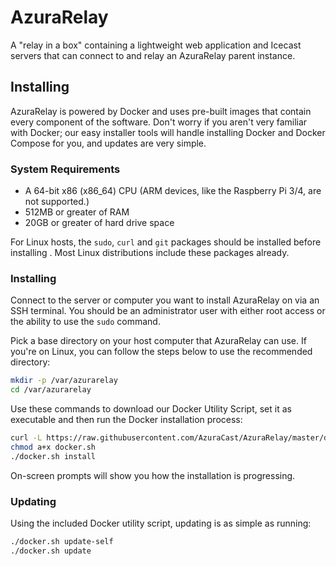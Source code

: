 # AzuraRelay
A "relay in a box" containing a lightweight web application and Icecast servers that can connect to and relay an AzuraRelay parent instance.

## Installing

AzuraRelay is powered by Docker and uses pre-built images that contain every component of the software. Don't worry if you aren't very familiar with Docker; our easy installer tools will handle installing Docker and Docker Compose for you, and updates are very simple.

### System Requirements

- A 64-bit x86 (x86_64) CPU (ARM devices, like the Raspberry Pi 3/4, are not supported.)
- 512MB or greater of RAM
- 20GB or greater of hard drive space

For Linux hosts, the `sudo`, `curl` and `git` packages should be installed before installing . Most Linux distributions include these packages already.

### Installing

Connect to the server or computer you want to install AzuraRelay on via an SSH terminal. You should be an administrator user with either root access or the ability to use the `sudo` command.

Pick a base directory on your host computer that AzuraRelay can use. If you're on Linux, you can follow the steps below to use the recommended directory:

```bash
mkdir -p /var/azurarelay
cd /var/azurarelay
```

Use these commands to download our Docker Utility Script, set it as executable and then run the Docker installation process:

```bash
curl -L https://raw.githubusercontent.com/AzuraCast/AzuraRelay/master/docker.sh > docker.sh
chmod a+x docker.sh
./docker.sh install
```

On-screen prompts will show you how the installation is progressing.

### Updating

Using the included Docker utility script, updating is as simple as running:

```bash
./docker.sh update-self
./docker.sh update
```